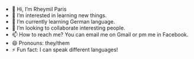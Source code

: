 - 👋 Hi, I’m Rheymil Paris
- 👀 I’m interested in learning new things.
- 🌱 I’m currently learning German language.
- 💞️ I’m looking to collaborate interesting people.
- 📫 How to reach me? You can email me on Gmail or pm me in Facebook.
- 😄 Pronouns: they/them
- ⚡ Fun fact: I can speak different languages!

